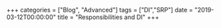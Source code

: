 +++
categories = ["Blog", "Advanced"]
tags = ["DI","SRP"]
date = "2019-03-12T00:00:00"
title = "Responsibilities and DI"
+++